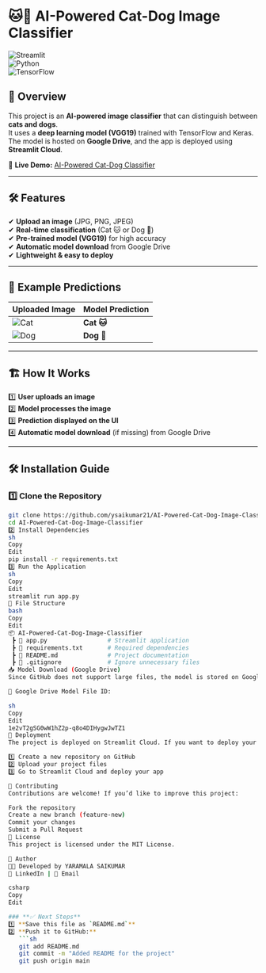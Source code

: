 # 🐱🐶 AI-Powered Cat-Dog Image Classifier  
![Streamlit](https://img.shields.io/badge/Deployed-Streamlit-red?style=for-the-badge)  
![Python](https://img.shields.io/badge/Python-3.x-blue?style=for-the-badge)  
![TensorFlow](https://img.shields.io/badge/TensorFlow-2.x-orange?style=for-the-badge)


## 🚀 Overview  
This project is an **AI-powered image classifier** that can distinguish between **cats and dogs**.  
It uses a **deep learning model (VGG19)** trained with TensorFlow and Keras.  
The model is hosted on **Google Drive**, and the app is deployed using **Streamlit Cloud**.  

🔗 **Live Demo:** [AI-Powered Cat-Dog Classifier](https://ai-powered-cat-dog-image-classifier.streamlit.app/)

---

## 🛠️ Features  
✔ **Upload an image** (JPG, PNG, JPEG)  
✔ **Real-time classification** (Cat 🐱 or Dog 🐶)  
✔ **Pre-trained model (VGG19)** for high accuracy  
✔ **Automatic model download** from Google Drive  
✔ **Lightweight & easy to deploy**

---

## 📸 Example Predictions  
| Uploaded Image  | Model Prediction |
|----------------|----------------|
| ![Cat](https://via.placeholder.com/100?text=Cat) | **Cat 🐱** |
| ![Dog](https://via.placeholder.com/100?text=Dog) | **Dog 🐶** |

---

## 🏗️ How It Works  
1️⃣ **User uploads an image**  
2️⃣ **Model processes the image**  
3️⃣ **Prediction displayed on the UI**  
4️⃣ **Automatic model download** (if missing) from Google Drive  

---

## 🛠️ Installation Guide  

### **1️⃣ Clone the Repository**  
```sh
git clone https://github.com/ysaikumar21/AI-Powered-Cat-Dog-Image-Classifier.git
cd AI-Powered-Cat-Dog-Image-Classifier
2️⃣ Install Dependencies
sh
Copy
Edit
pip install -r requirements.txt
3️⃣ Run the Application
sh
Copy
Edit
streamlit run app.py
📂 File Structure
bash
Copy
Edit
📦 AI-Powered-Cat-Dog-Image-Classifier
 ┣ 📜 app.py                 # Streamlit application
 ┣ 📜 requirements.txt       # Required dependencies
 ┣ 📜 README.md              # Project documentation
 ┣ 📜 .gitignore             # Ignore unnecessary files
📥 Model Download (Google Drive)
Since GitHub does not support large files, the model is stored on Google Drive and is downloaded automatically when you run the app.

📌 Google Drive Model File ID:

sh
Copy
Edit
1e2vT2gSG0wW1hZ2p-q8o4DIHygwJwTZ1
📌 Deployment
The project is deployed on Streamlit Cloud. If you want to deploy your own version:

1️⃣ Create a new repository on GitHub
2️⃣ Upload your project files
3️⃣ Go to Streamlit Cloud and deploy your app

🤝 Contributing
Contributions are welcome! If you’d like to improve this project:

Fork the repository
Create a new branch (feature-new)
Commit your changes
Submit a Pull Request
📜 License
This project is licensed under the MIT License.

🎯 Author
👨‍💻 Developed by YARAMALA SAIKUMAR
🔗 LinkedIn | 📧 Email

csharp
Copy
Edit

### **✅ Next Steps**  
1️⃣ **Save this file as `README.md`**  
2️⃣ **Push it to GitHub:**  
   ```sh
   git add README.md
   git commit -m "Added README for the project"
   git push origin main
